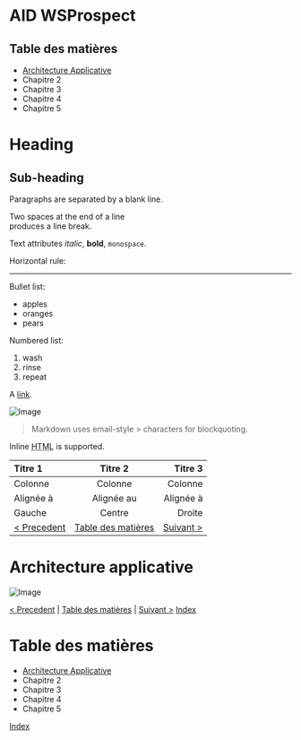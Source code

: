 AID WSProspect
=======

## Table des matières

- [Architecture Applicative](./archiApplicative.md)
- Chapitre 2
- Chapitre 3
- Chapitre 4
- Chapitre 5

Heading
=======

## Sub-heading

Paragraphs are separated
by a blank line.

Two spaces at the end of a line  
produces a line break.

Text attributes _italic_,
**bold**, `monospace`.

Horizontal rule:

---

Bullet list:

  * apples
  * oranges
  * pears

Numbered list:

  1. wash
  2. rinse
  3. repeat

A [link](http://example.com).

![Image](Image_icon.png)

> Markdown uses email-style > characters for blockquoting.

Inline <abbr title="Hypertext Markup Language">HTML</abbr> is supported.

| Titre 1       |     Titre 2     |        Titre 3 |
| :------------ | :-------------: | -------------: |
| Colonne       |     Colonne     |        Colonne |
| Alignée à     |   Alignée au    |      Alignée à |
| Gauche        |     Centre      |         Droite |
[< Precedent](./xxx.md) | [Table des matières](./999-toc.md) | [Suivant >](./xxx.md)

# Architecture applicative

![Image](../plantUML/WSProspect-ArchiApplicative.png)

[< Precedent](./xxx.md) | [Table des matières](./999-toc.md) | [Suivant >](./xxx.md)
[Index](./index.md)

# Table des matières

- [Architecture Applicative](./archiApplicative.md)
- Chapitre 2
- Chapitre 3
- Chapitre 4
- Chapitre 5

[Index](./index.md)
